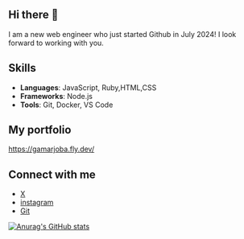 ## Hi there 👋
I am a new web engineer who just started Github in July 2024!
I look forward to working with you.

## Skills
- **Languages**: JavaScript, Ruby,HTML,CSS
- **Frameworks**: Node.js
- **Tools**: Git, Docker, VS Code

## My portfolio
https://gamarjoba.fly.dev/

## Connect with me
- [X]([https://twitter.com/Itok1000](https://x.com/Itoken1000))
- [instagram]([https://Itok1000.github.io](https://www.instagram.com/uotiatnek2525))
- [Git]([[https://twitter.com/Itok1000](https://x.com/Itoken1000)](https://github.com/Itok1000))


[![Anurag's GitHub stats](https://github-readme-stats.vercel.app/api?Itok1000=anuraghazra)](https://github.com/anuraghazra/github-readme-stats)
<!--
**Itok1000/Itok1000** is a ✨ _special_ ✨ repository because its `README.md` (this file) appears on your GitHub profile.

Here are some ideas to get you started:

- 🔭 I’m currently working on ...
- 🌱 I’m currently learning ...
- 👯 I’m looking to collaborate on ...
- 🤔 I’m looking for help with ...
- 💬 Ask me about ...
- 📫 How to reach me: ...
- 😄 Pronouns: ...
- ⚡ Fun fact: ...
-->
